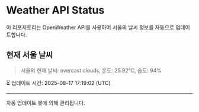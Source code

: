 
# Weather API Status

이 리포지토리는 OpenWeather API를 사용하여 서울의 날씨 정보를 자동으로 업데이트합니다.

## 현재 서울 날씨
> 서울의 현재 날씨: overcast clouds, 온도: 25.92°C, 습도: 94%

⏳ 업데이트 시간: 2025-08-17 17:19:02 (UTC)

---
자동 업데이트 봇에 의해 관리됩니다.
